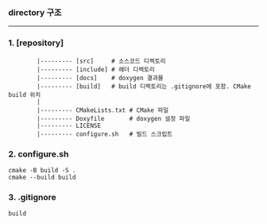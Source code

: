 ### directory 구조
---
### 1. [repository]
```
        |--------- [src]     # 소스코드 디렉토리
        |--------- [include] # 헤더 디렉토리
        |--------- [docs]    # doxygen 결과물
        |--------- [build]   # build 디렉토리는 .gitignore에 포함. CMake build 위치
        |
        |--------- CMakeLists.txt # CMake 파일
        |--------- Doxyfile       # doxygen 설정 파일
        |--------- LICENSE
        |--------- configure.sh   # 빌드 스크립트        
```
        
        
### 2. configure.sh
```
cmake -B build -S .
cmake --build build
```

### 3. .gitignore
```
build
```
